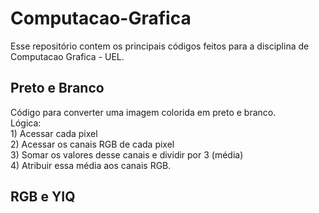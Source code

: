 # Computacao-Grafica

Esse repositório contem os principais códigos feitos para a disciplina de Computacao Grafica - UEL.

<h2> Preto e Branco </h2>
Código para converter uma imagem colorida em preto e branco.
<br /> Lógica:
<br />1) Acessar cada pixel
<br />2) Acessar os canais RGB de cada pixel
<br />3) Somar os valores desse canais e dividir por 3 (média)
<br />4) Atribuir essa média aos canais RGB.

<h2> RGB e YIQ </h2>
